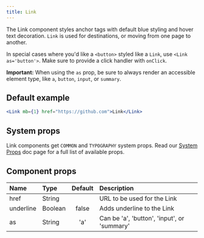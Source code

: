 ```yaml
---
title: Link
---
```


The Link component styles anchor tags with default blue styling and hover text decoration. `Link` is used for destinations, or moving from one page to another.

In special cases where you'd like a `<button>` styled like a `Link`, use `<Link as='button'>`. Make sure to provide a click handler with `onClick`.

**Important:** When using the `as` prop, be sure to always render an accessible element type, like `a`, `button`, `input`, or `summary`.

## Default example

```.jsx
<Link mb={1} href="https://github.com">Link</Link>
```

## System props

Link components get `COMMON` and `TYPOGRAPHY` system props. Read our [System Props](/components/docs/system-props) doc page for a full list of available props.

## Component props

| Name      | Type    | Default | Description                                 |
| :-------- | :------ | :-----: | :------------------------------------------ |
| href      | String  |         | URL to be used for the Link                 |
| underline | Boolean |  false  | Adds underline to the Link                  |
| as        | String  |   'a'   | Can be 'a', 'button', 'input', or 'summary' |
